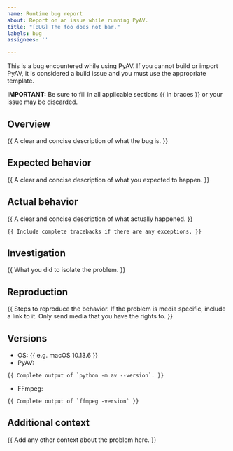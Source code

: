 ```yaml
---
name: Runtime bug report
about: Report on an issue while running PyAV.
title: "[BUG] The foo does not bar."
labels: bug
assignees: ''

---
```


This is a bug encountered while using PyAV. If you cannot build or import PyAV, it is considered a build issue and you must use the appropriate template.

**IMPORTANT:** Be sure to fill in all applicable sections {{ in braces }} or your issue may be discarded.

## Overview
{{ A clear and concise description of what the bug is. }}

## Expected behavior
{{ A clear and concise description of what you expected to happen. }}

## Actual behavior
{{ A clear and concise description of what actually happened. }}

```
{{ Include complete tracebacks if there are any exceptions. }}
```

## Investigation
{{ What you did to isolate the problem. }}

## Reproduction
{{ Steps to reproduce the behavior. If the problem is media specific, include a link to it. Only send media that you have the rights to. }}

## Versions
- OS: {{ e.g. macOS 10.13.6 }}
- PyAV:
```
{{ Complete output of `python -m av --version`. }}
```
- FFmpeg:
```
{{ Complete output of `ffmpeg -version` }}
```

## Additional context
{{ Add any other context about the problem here. }}
